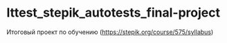 # Ittest_stepik_autotests_final-project
Итоговый проект по обучению (https://stepik.org/course/575/syllabus)
